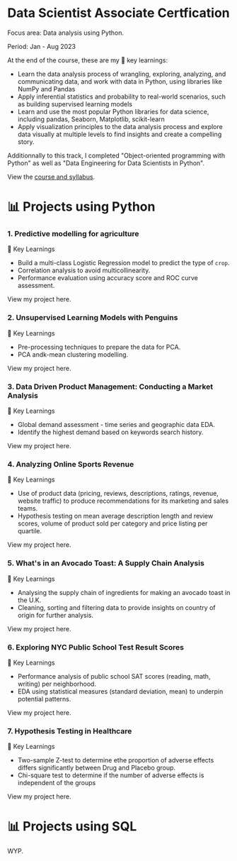# Data Scientist Associate Certfication

Focus area: Data analysis using Python.

Period: Jan - Aug 2023 

At the end of the course, these are my 🔑 key learnings:
- Learn the data analysis process of wrangling, exploring, analyzing, and communicating data, and work with data in Python, using libraries like NumPy and Pandas
- Apply inferential statistics and probability to real-world scenarios, such as building supervised learning models
- Learn and use the most popular Python libraries for data science, including pandas, Seaborn, Matplotlib, scikit-learn
- Apply visualization principles to the data analysis process and explore data visually at multiple levels to find insights and create a compelling story.

Additionnally to this track, I completed "Object-oriented programming with Python" as well as "Data Engineering for Data Scientists in Python".

View the [course and syllabus]([url](https://www.datacamp.com/tracks/data-scientist-with-python)).

# 📊 Projects using Python
### 1. Predictive modelling for agriculture

🔑 Key Learnings

- Build a multi-class Logistic Regression model to predict the type of `crop`.
- Correlation analysis to avoid multicollinearity.
- Performance evaluation using accuracy score and ROC curve assessment.

View my project here.

### 2. Unsupervised Learning Models with Penguins

🔑 Key Learnings

- Pre-processing techniques to prepare the data for PCA.
- PCA andk-mean clustering modelling.

View my project here.

### 3. Data Driven Product Management: Conducting a Market Analysis

🔑 Key Learnings

- Global demand assessment - time series and geographic data EDA.
- Identify the highest demand based on keywords search history.

View my project here.

### 4. Analyzing Online Sports Revenue

🔑 Key Learnings

- Use of product data (pricing, reviews, descriptions, ratings, revenue, website traffic) to produce recommendations for its marketing and sales teams.
- Hypothesis testing on mean average description length and review scores, volume of product sold per category and price listing per quartile.

View my project here.

### 5. What's in an Avocado Toast: A Supply Chain Analysis

🔑 Key Learnings

- Analysing the  supply chain of ingredients for making an avocado toast in the U.K.
- Cleaning, sorting and filtering data to provide insights on country of origin for further analysis.

View my project here.

### 6. Exploring NYC Public School Test Result Scores

🔑 Key Learnings

- Performance analysis of public school SAT scores (reading, math, writing) per neighborhood.
- EDA using statistical measures (standard deviation, mean) to underpin potential patterns.

View my project here.

### 7. Hypothesis Testing in Healthcare

🔑 Key Learnings

- Two-sample Z-test to determine ethe proportion of adverse effects differs significantly between Drug and Placebo group.
- Chi-square test to determine if the number of adverse effects is independent of the groups

View my project here.

# 📊 Projects using SQL

WYP.
